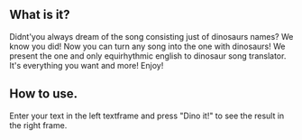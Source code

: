 ## What is it?
Didnt'you always dream of the song consisting just of dinosaurs names? We know you did! 
Now you can turn any song into the one with dinosaurs! 
We present the one and only equirhythmic english to dinosaur song translator. It's everything you want and more! 
Enjoy! 

## How to use.

Enter your text in the left textframe and press "Dino it!" to see the result in the right frame. 
